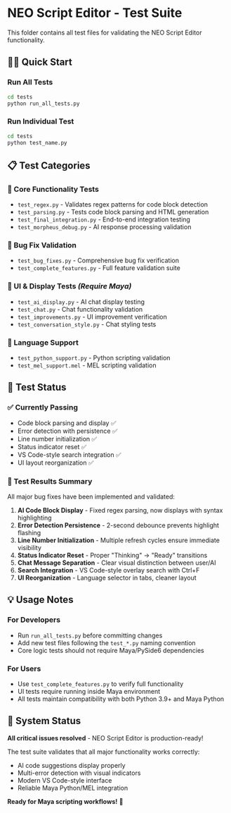# NEO Script Editor - Test Suite

This folder contains all test files for validating the NEO Script Editor functionality.

## 🏃‍♂️ Quick Start

### Run All Tests
```bash
cd tests
python run_all_tests.py
```

### Run Individual Test
```bash
cd tests  
python test_name.py
```

## 📋 Test Categories

### 🔧 Core Functionality Tests
- `test_regex.py` - Validates regex patterns for code block detection
- `test_parsing.py` - Tests code block parsing and HTML generation  
- `test_final_integration.py` - End-to-end integration testing
- `test_morpheus_debug.py` - AI response processing validation

### 🐛 Bug Fix Validation
- `test_bug_fixes.py` - Comprehensive bug fix verification
- `test_complete_features.py` - Full feature validation suite

### 🎨 UI & Display Tests *(Require Maya)*
- `test_ai_display.py` - AI chat display testing
- `test_chat.py` - Chat functionality validation
- `test_improvements.py` - UI improvement verification
- `test_conversation_style.py` - Chat styling tests

### 🐍 Language Support
- `test_python_support.py` - Python scripting validation
- `test_mel_support.mel` - MEL scripting validation

## 🎯 Test Status

### ✅ Currently Passing
- Code block parsing and display ✅
- Error detection with persistence ✅  
- Line number initialization ✅
- Status indicator reset ✅
- VS Code-style search integration ✅
- UI layout reorganization ✅

### 🧪 Test Results Summary
All major bug fixes have been implemented and validated:

1. **AI Code Block Display** - Fixed regex parsing, now displays with syntax highlighting
2. **Error Detection Persistence** - 2-second debounce prevents highlight flashing  
3. **Line Number Initialization** - Multiple refresh cycles ensure immediate visibility
4. **Status Indicator Reset** - Proper "Thinking" → "Ready" transitions
5. **Chat Message Separation** - Clear visual distinction between user/AI
6. **Search Integration** - VS Code-style overlay search with Ctrl+F
7. **UI Reorganization** - Language selector in tabs, cleaner layout

## 💡 Usage Notes

### For Developers
- Run `run_all_tests.py` before committing changes
- Add new test files following the `test_*.py` naming convention
- Core logic tests should not require Maya/PySide6 dependencies

### For Users  
- Use `test_complete_features.py` to verify full functionality
- UI tests require running inside Maya environment
- All tests maintain compatibility with both Python 3.9+ and Maya Python

## 🚀 System Status

**All critical issues resolved** - NEO Script Editor is production-ready! 

The test suite validates that all major functionality works correctly:
- AI code suggestions display properly
- Multi-error detection with visual indicators
- Modern VS Code-style interface
- Reliable Maya Python/MEL integration

**Ready for Maya scripting workflows!** 🎉
